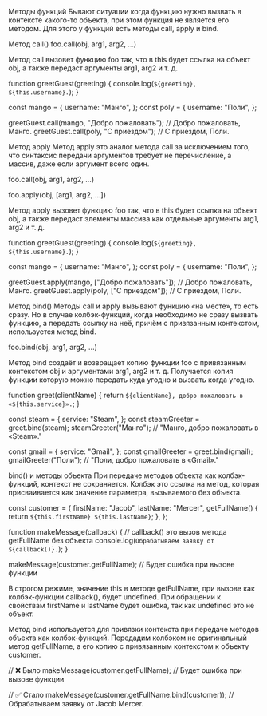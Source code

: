 Методы функций
Бывают ситуации когда функцию нужно вызвать в контексте какого-то объекта, при этом функция не является его методом. Для этого у функций есть методы call, apply и bind.

Метод call()
foo.call(obj, arg1, arg2, ...)

Метод call вызовет функцию foo так, что в this будет ссылка на объект obj, а также передаст аргументы arg1, arg2 и т. д.

function greetGuest(greeting) {
  console.log(`${greeting}, ${this.username}.`);
}

const mango = {
  username: "Манго",
};
const poly = {
  username: "Поли",
};

greetGuest.call(mango, "Добро пожаловать"); // Добро пожаловать, Манго.
greetGuest.call(poly, "С приездом"); // С приездом, Поли.

Метод apply
Метод apply это аналог метода call за исключением того, что синтаксис передачи аргументов требует не перечисление, а массив, даже если аргумент всего один.

foo.call(obj, arg1, arg2, ...)

foo.apply(obj, [arg1, arg2, ...])

Метод apply вызовет функцию foo так, что в this будет ссылка на объект obj, а также передаст элементы массива как отдельные аргументы arg1, arg2 и т. д.

function greetGuest(greeting) {
  console.log(`${greeting}, ${this.username}.`);
}

const mango = {
  username: "Манго",
};
const poly = {
  username: "Поли",
};

greetGuest.apply(mango, ["Добро пожаловать"]); // Добро пожаловать, Манго.
greetGuest.apply(poly, ["С приездом"]); // С приездом, Поли.

Метод bind()
Методы call и apply вызывают функцию «на месте», то есть сразу. Но в случае колбэк-функций, когда необходимо не сразу вызвать функцию, а передать ссылку на неё, причём с привязанным контекстом, используется метод bind.

foo.bind(obj, arg1, arg2, ...)

Метод bind создаёт и возвращает копию функции foo с привязанным контекстом obj и аргументами arg1, arg2 и т. д. Получается копия функции которую можно передать куда угодно и вызвать когда угодно.

function greet(clientName) {
  return `${clientName}, добро пожаловать в «${this.service}».`;
}

const steam = {
  service: "Steam",
};
const steamGreeter = greet.bind(steam);
steamGreeter("Манго"); // "Манго, добро пожаловать в «Steam»."

const gmail = {
  service: "Gmail",
};
const gmailGreeter = greet.bind(gmail);
gmailGreeter("Поли"); // "Поли, добро пожаловать в «Gmail»."

bind() и методы объекта
При передаче методов объекта как колбэк-функций, контекст не сохраняется. Колбэк это ссылка на метод, которая присваивается как значение параметра, вызываемого без объекта.

const customer = {
  firstName: "Jacob",
  lastName: "Mercer",
  getFullName() {
    return `${this.firstName} ${this.lastName}`;
  },
};

function makeMessage(callback) {
  // callback() это вызов метода getFullName без объекта
  console.log(`Обрабатываем заявку от ${callback()}.`);
}

makeMessage(customer.getFullName); // Будет ошибка при вызове функции

В строгом режиме, значение this в методе getFullName, при вызове как колбэк-функции callback(), будет undefined. При обращении к свойствам firstName и lastName будет ошибка, так как undefined это не объект.

Метод bind используется для привязки контекста при передаче методов объекта как колбэк-функций. Передадим колбэком не оригинальный метод getFullName, а его копию с привязанным контекстом к объекту customer.

// ❌ Было
makeMessage(customer.getFullName); // Будет ошибка при вызове функции

// ✅ Стало
makeMessage(customer.getFullName.bind(customer)); // Обрабатываем заявку от Jacob Mercer.